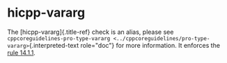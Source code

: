 # hicpp-vararg

The [hicpp-vararg]{.title-ref} check is an alias, please see
`cppcoreguidelines-pro-type-vararg <../cppcoreguidelines/pro-type-vararg>`{.interpreted-text
role="doc"} for more information. It enforces the [rule
14.1.1](https://www.perforce.com/resources/qac/high-integrity-cpp-coding-standard/templates).
